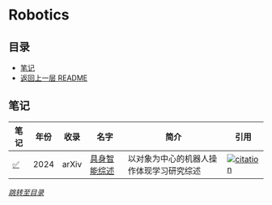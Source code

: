 # Robotics

## 目录
- [笔记](#笔记)
- [返回上一层 README](../README.md)


## 笔记

| 笔记 | 年份 | 收录 | 名字                                                         | 简介                 | 引用 |
| ------ | ---- | ---- | ------------------------------------------------------------ | -------------------- | ------------------------------------------------------------ |
| [✅](./papers/Aligning%20Cyber%20Space%20with%20Physical%20World%20A%20Comprehensive%20Survey%20on%20Embodied%20AI.md) |  2024 | arXiv | [具身智能综述](https://arxiv.org/pdf/2407.06886) | 以对象为中心的机器人操作体现学习研究综述                |[![citation](https://img.shields.io/badge/dynamic/json?label=citation&query=citationCount&url=https%3A%2F%2Fapi.semanticscholar.org%2Fgraph%2Fv1%2Fpaper%2F00f3a400d5433bdd1f1ddcfbedc298b44e7167c0%3Ffields%3DcitationCount)](https://www.semanticscholar.org/paper/A-Survey-of-Embodied-Learning-for-Object-Centric-Zheng-Yao/00f3a400d5433bdd1f1ddcfbedc298b44e7167c0)  |

*[跳转至目录](#目录)*